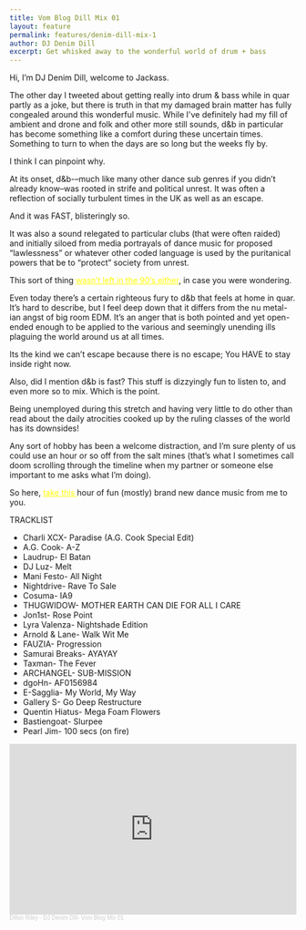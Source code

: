 ```yaml
---
title: Vom Blog Dill Mix 01
layout: feature
permalink: features/denim-dill-mix-1
author: DJ Denim Dill
excerpt: Get whisked away to the wonderful world of drum + bass
---
```



Hi, I’m DJ Denim Dill, welcome to Jackass.

The other day I tweeted about getting really into drum & bass while in quar partly as a joke, but there is truth in that my damaged brain matter has fully congealed around this wonderful music. While I've definitely had my fill of ambient and drone and folk and other more still sounds, d&b in particular has become something like a comfort during these uncertain times. Something to turn to when the days are so long but the weeks fly by.

I think I can pinpoint why.

 At its onset, d&b-–much like many other dance sub genres if you didn’t already know–was rooted in strife and political unrest. It was often a reflection of socially turbulent times in the UK as well as an escape.

And it was FAST, blisteringly so.

It was also a sound relegated to particular clubs (that were often raided) and initially siloed from media portrayals of dance music for proposed “lawlessness” or whatever other coded language is used by the puritanical powers that be to “protect” society from unrest.

This sort of thing <a href="https://www.independent.co.uk/arts-entertainment/music/features/form-696-police-uk-music-venues-grime-music-discrimination-comment-a7670436.html" style="color: yellow">wasn’t left in the 90’s either</a>, in case you were wondering.

Even today there’s a certain righteous fury to d&b that feels at home in quar. It’s hard to describe, but I feel deep down that it differs from the nu metal-ian angst of big room EDM. It’s an anger that is both pointed and yet open-ended enough to be applied to the various and seemingly unending ills plaguing the world around us at all times.

Its the kind we can’t escape because there is no escape; You HAVE to stay inside right now.

Also, did I mention d&b is fast? This stuff is dizzyingly fun to listen to, and even more so to mix. Which is the point.

Being unemployed during this stretch and having very little to do other than read about the daily atrocities cooked up by the ruling classes of the world has its downsides!

Any sort of hobby has been a welcome distraction, and I’m sure plenty of us could use an hour or so off from the salt mines (that’s what I sometimes call doom scrolling through the timeline when my partner or someone else important to me asks what I’m doing).

So here, <a href="https://soundcloud.com/dillon-riley/dj-denim-dill-vom-blog-mix-01" style="color: yellow">take this </a>hour of fun (mostly) brand new dance music from me to you.

TRACKLIST
<ul>
<li>Charli XCX- Paradise (A.G. Cook Special Edit)</li>
<li>A.G. Cook- A-Z</li>
<li>Laudrup- El Batan</li>
<li>DJ Luz- Melt</li>
<li>Mani Festo- All Night</li>
<li>Nightdrive- Rave To Sale</li>
<li>Cosuma- IA9</li>
<li>THUGWIDOW- MOTHER EARTH CAN DIE FOR ALL I CARE</li>
<li>Jon1st- Rose Point</li>
<li>Lyra Valenza- Nightshade Edition</li>
<li>Arnold & Lane- Walk Wit Me</li>
<li>FAUZIA- Progression</li>
<li>Samurai Breaks- AYAYAY</li>
<li>Taxman- The Fever</li>
<li>ARCHANGEL- SUB-MISSION</li>
<li>dgoHn- AF0156984</li>
<li>E-Sagglia- My World, My Way</li>
<li>Gallery S- Go Deep Restructure </li>
<li>Quentin Hiatus- Mega Foam Flowers</li>
<li>Bastiengoat- Slurpee</li>
<li>Pearl Jim- 100 secs (on fire)</li>
</ul>

<iframe width="100%" height="300" scrolling="no" frameborder="no" allow="autoplay" src="https://w.soundcloud.com/player/?url=https%3A//api.soundcloud.com/tracks/877928266&color=%23ff5500&auto_play=false&hide_related=false&show_comments=true&show_user=true&show_reposts=false&show_teaser=true&visual=true"></iframe><div style="font-size: 10px; color: #cccccc;line-break: anywhere;word-break: normal;overflow: hidden;white-space: nowrap;text-overflow: ellipsis; font-family: Interstate,Lucida Grande,Lucida Sans Unicode,Lucida Sans,Garuda,Verdana,Tahoma,sans-serif;font-weight: 100;"><a href="https://soundcloud.com/dillon-riley" title="Dillon Riley" target="_blank" style="color: #cccccc; text-decoration: none;">Dillon Riley</a> · <a href="https://soundcloud.com/dillon-riley/dj-denim-dill-vom-blog-mix-01" title="DJ Denim Dill- Vom Blog Mix 01" target="_blank" style="color: #cccccc; text-decoration: none;">DJ Denim Dill- Vom Blog Mix 01</a></div>

